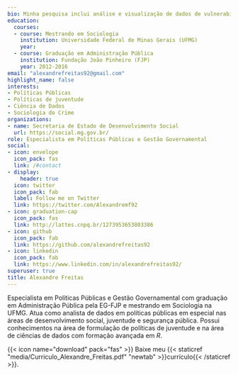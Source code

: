 ```yaml
---
bio: Minha pesquisa inclui análise e visualização de dados de vulnerabilidade social.
education:
  courses:
  - course: Mestrando em Sociologia
    institution: Universidade Federal de Minas Gerais (UFMG)
    year:
  - course: Graduação em Administração Pública
    institution: Fundação João Pinheiro (FJP)
    year: 2012-2016
email: "alexandrefreitas92@gmail.com"
highlight_name: false
interests:
- Políticas Públicas
- Políticas de juventude
- Ciência de Dados
- Sociologia do Crime
organizations:
- name: Secretaria de Estado de Desenvolvimento Social
  url: https://social.mg.gov.br/
role: Especialista em Políticas Públicas e Gestão Governamental
social:
- icon: envelope
  icon_pack: fas
  link: /#contact
- display:
    header: true
  icon: twitter
  icon_pack: fab
  label: Follow me on Twitter
  link: https://twitter.com/Alexandremf92
- icon: graduation-cap
  icon_pack: fas
  link: http://lattes.cnpq.br/1273953653803386
- icon: github
  icon_pack: fab
  link: https://github.com/alexandrefreitas92
- icon: linkedin
  icon_pack: fab
  link: https://www.linkedin.com/in/alexandrefreitas92/
superuser: true
title: Alexandre Freitas
---
```


Especialista em Políticas Públicas e Gestão Governamental com graduação em Administração Pública pela EG-FJP e mestrando em Sociologia na UFMG. Atua como analista de dados em políticas públicas em especial nas áreas de desenvolvimento social, juventude e segurança pública. Possui conhecimentos na área de formulação de políticas de juventude e na área de ciências de dados com formação avançada em *R*.


{{< icon name="download" pack="fas" >}} Baixe meu {{< staticref "media/Curriculo_Alexandre_Freitas.pdf" "newtab" >}}currículo{{< /staticref >}}.
